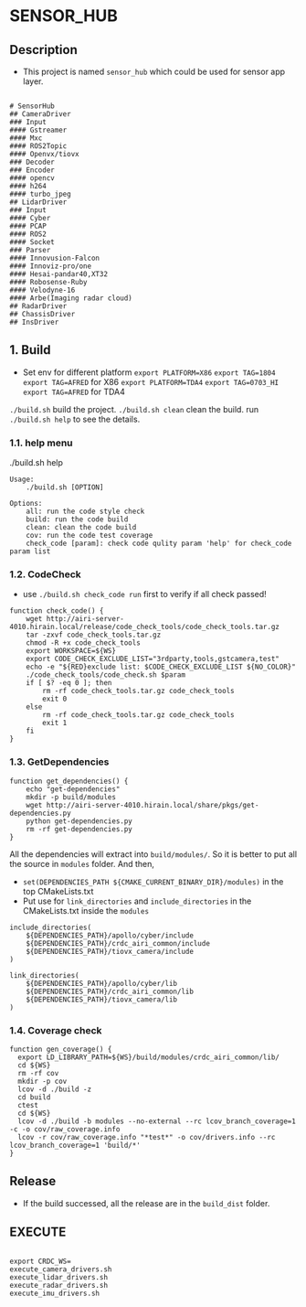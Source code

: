 # SENSOR_HUB

## Description

* This project is named `sensor_hub` which could be used for sensor app layer.

``` mindmap

# SensorHub
## CameraDriver
### Input
#### Gstreamer
#### Mxc
#### ROS2Topic
#### Openvx/tiovx 
### Decoder
### Encoder
#### opencv
#### h264
#### turbo_jpeg
## LidarDriver
### Input
#### Cyber
#### PCAP
#### ROS2
#### Socket
### Parser
#### Innovusion-Falcon
#### Innoviz-pro/one
#### Hesai-pandar40,XT32
#### Robosense-Ruby
#### Velodyne-16
#### Arbe(Imaging radar cloud)
## RadarDriver
## ChassisDriver
## InsDriver

```

## 1. Build

* Set env for different platform
`export PLATFORM=X86`  `export TAG=1804`  `export TAG=AFRED` for X86
`export PLATFORM=TDA4` `export TAG=0703_HI`  `export TAG=AFRED` for TDA4

`./build.sh` build the project.
`./build.sh clean` clean the build.
run `./build.sh help` to see the details.

### 1.1. help menu
./build.sh help

```
Usage:
    ./build.sh [OPTION]

Options:
    all: run the code style check
    build: run the code build
    clean: clean the code build
    cov: run the code test coverage
    check_code [param]: check code qulity param 'help' for check_code param list
```


### 1.2. CodeCheck
* use `./build.sh check_code run` first to verify if all check passed!
``` shell
function check_code() {
    wget http://airi-server-4010.hirain.local/release/code_check_tools/code_check_tools.tar.gz
    tar -zxvf code_check_tools.tar.gz
    chmod -R +x code_check_tools
    export WORKSPACE=${WS}
    export CODE_CHECK_EXCLUDE_LIST="3rdparty,tools,gstcamera,test"
    echo -e "${RED}exclude list: $CODE_CHECK_EXCLUDE_LIST ${NO_COLOR}"
    ./code_check_tools/code_check.sh $param
    if [ $? -eq 0 ]; then
        rm -rf code_check_tools.tar.gz code_check_tools
        exit 0
    else
        rm -rf code_check_tools.tar.gz code_check_tools
        exit 1
    fi
}
```

### 1.3. GetDependencies
``` shell
function get_dependencies() {
    echo "get-dependencies"
    mkdir -p build/modules
    wget http://airi-server-4010.hirain.local/share/pkgs/get-dependencies.py
    python get-dependencies.py
    rm -rf get-dependencies.py
}
```

All the dependencies will extract into `build/modules/`. So it is better to put all the source in `modules` folder. And then,
* `set(DEPENDENCIES_PATH ${CMAKE_CURRENT_BINARY_DIR}/modules)` in the top CMakeLists.txt
* Put use for `link_directories` and `include_directories` in the CMakeLists.txt inside the `modules`

```
include_directories(
    ${DEPENDENCIES_PATH}/apollo/cyber/include
    ${DEPENDENCIES_PATH}/crdc_airi_common/include
    ${DEPENDENCIES_PATH}/tiovx_camera/include
)

link_directories(
    ${DEPENDENCIES_PATH}/apollo/cyber/lib
    ${DEPENDENCIES_PATH}/crdc_airi_common/lib
    ${DEPENDENCIES_PATH}/tiovx_camera/lib
)
```

### 1.4. Coverage check
``` shell
function gen_coverage() {
  export LD_LIBRARY_PATH=${WS}/build/modules/crdc_airi_common/lib/
  cd ${WS}
  rm -rf cov
  mkdir -p cov
  lcov -d ./build -z
  cd build
  ctest
  cd ${WS}
  lcov -d ./build -b modules --no-external --rc lcov_branch_coverage=1  -c -o cov/raw_coverage.info
  lcov -r cov/raw_coverage.info "*test*" -o cov/drivers.info --rc lcov_branch_coverage=1 'build/*'
}
```

## Release
* If the build successed, all the release are in the `build_dist` folder.

## EXECUTE

``` shell

export CRDC_WS=
execute_camera_drivers.sh
execute_lidar_drivers.sh
execute_radar_drivers.sh
execute_imu_drivers.sh

```

